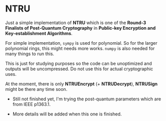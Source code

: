 # NTRU
Just a simple implementation of **NTRU** which is one of the **Round-3 Finalists of Post-Quantum Cryptography** in **Public-key Encryption and Key-establishment Algorithms**.

For simple implementation, `sympy` is used for polynomial. So for the larger polynomial rings, this might needs more works. `numpy` is also needed for many things to run this.

This is just for studying purposes so the code can be unoptimized and outputs will be uncompressed. Do not use this for actual cryptographic uses.

At the moment, there is only **NTRUEncrypt** (+ **NTRUDecrypt**), **NTRUSign** might be there any time soon.
- Still not finished yet, I'm trying the post-quantum parameters which are from IEEE p1363.1.

- More details will be added when this one is finished.
